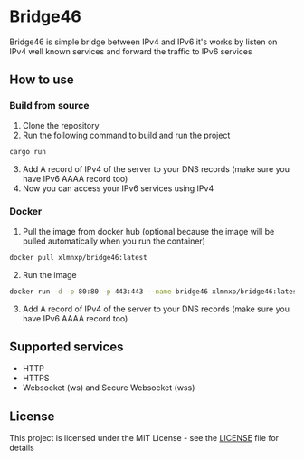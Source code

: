 # Bridge46
Bridge46 is simple bridge between IPv4 and IPv6
it's works by listen on IPv4 well known services and forward the traffic to IPv6 services

## How to use

### Build from source
1. Clone the repository
2. Run the following command to build and run the project
```bash
cargo run
```
3. Add A record of IPv4 of the server to your DNS records (make sure you have IPv6 AAAA record too)
4. Now you can access your IPv6 services using IPv4

### Docker
1. Pull the image from docker hub (optional because the image will be pulled automatically when you run the container)
```bash
docker pull xlmnxp/bridge46:latest
```
2. Run the image
```bash
docker run -d -p 80:80 -p 443:443 --name bridge46 xlmnxp/bridge46:latest
```
3. Add A record of IPv4 of the server to your DNS records (make sure you have IPv6 AAAA record too)

## Supported services
- HTTP
- HTTPS
- Websocket (ws) and Secure Websocket (wss)

## License
This project is licensed under the MIT License - see the [LICENSE](LICENSE.md) file for details
